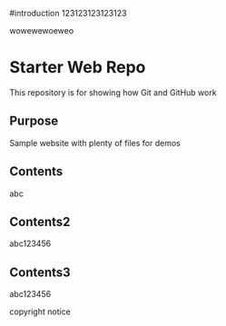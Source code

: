 #introduction
123123123123123

wowewewoeweo

# Starter Web Repo

This repository is for showing how Git and GitHub work

## Purpose

Sample website with plenty of files for demos

## Contents

abc


## Contents2

abc123456

## Contents3

abc123456

copyright notice